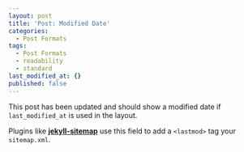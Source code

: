 ```yaml
---
layout: post
title: 'Post: Modified Date'
categories:
  - Post Formats
tags:
  - Post Formats
  - readability
  - standard
last_modified_at: {}
published: false
---
```


This post has been updated and should show a modified date if `last_modified_at` is used in the layout.

Plugins like [**jekyll-sitemap**](https://github.com/jekyll/jekyll-feed) use this field to add a `<lastmod>` tag your `sitemap.xml`.
